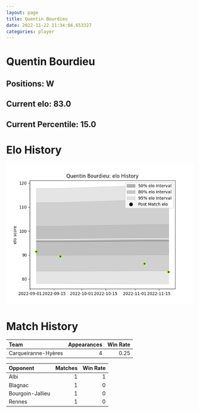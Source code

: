 ```yaml
---  
layout: page  
title: Quentin Bourdieu  
date: 2022-11-22 11:34:04.653327  
categories: player  
---
```

# Quentin Bourdieu

## Positions: W

## Current elo: 83.0

## Current Percentile: 15.0

# Elo History


![elo history](history_QuentinBourdieu.png)
# Match History


| Team                |   Appearances |   Win Rate |
|:--------------------|--------------:|-----------:|
| Carqueiranne-Hyères |             4 |       0.25 |

| Opponent         |   Matches |   Win Rate |
|:-----------------|----------:|-----------:|
| Albi             |         1 |          1 |
| Blagnac          |         1 |          0 |
| Bourgoin-Jallieu |         1 |          0 |
| Rennes           |         1 |          0 |